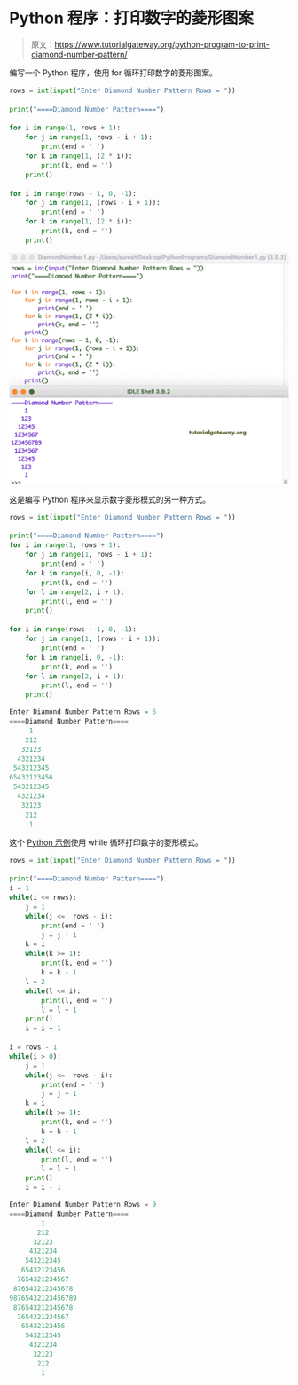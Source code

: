 # Python 程序：打印数字的菱形图案

> 原文：<https://www.tutorialgateway.org/python-program-to-print-diamond-number-pattern/>

编写一个 Python 程序，使用 for 循环打印数字的菱形图案。

```py
rows = int(input("Enter Diamond Number Pattern Rows = "))

print("====Diamond Number Pattern====")

for i in range(1, rows + 1):
    for j in range(1, rows - i + 1):
        print(end = ' ')
    for k in range(1, (2 * i)):
        print(k, end = '')
    print()

for i in range(rows - 1, 0, -1):
    for j in range(1, (rows - i + 1)):
        print(end = ' ')
    for k in range(1, (2 * i)):
        print(k, end = '')
    print()
```

![Python Program to Print Diamond Number Pattern](img/76ae1208ff839a2d51489bf850632ff3.png)

这是编写 Python 程序来显示数字菱形模式的另一种方式。

```py
rows = int(input("Enter Diamond Number Pattern Rows = "))

print("====Diamond Number Pattern====") 
for i in range(1, rows + 1):
    for j in range(1, rows - i + 1):
        print(end = ' ')
    for k in range(i, 0, -1):
        print(k, end = '')
    for l in range(2, i + 1):
        print(l, end = '')
    print()

for i in range(rows - 1, 0, -1):
    for j in range(1, (rows - i + 1)):
        print(end = ' ')
    for k in range(i, 0, -1):
        print(k, end = '')
    for l in range(2, i + 1):
        print(l, end = '')
    print()
```

```py
Enter Diamond Number Pattern Rows = 6
====Diamond Number Pattern====
     1
    212
   32123
  4321234
 543212345
65432123456
 543212345
  4321234
   32123
    212
     1
```

这个 [Python 示例](https://www.tutorialgateway.org/python-programming-examples/)使用 while 循环打印数字的菱形模式。

```py
rows = int(input("Enter Diamond Number Pattern Rows = "))

print("====Diamond Number Pattern====")
i = 1
while(i <= rows):
    j = 1
    while(j <=  rows - i):
        print(end = ' ')
        j = j + 1
    k = i
    while(k >= 1):
        print(k, end = '')
        k = k - 1
    l = 2
    while(l <= i):
        print(l, end = '')
        l = l + 1
    print()
    i = i + 1

i = rows - 1
while(i > 0):
    j = 1
    while(j <=  rows - i):
        print(end = ' ')
        j = j + 1
    k = i
    while(k >= 1):
        print(k, end = '')
        k = k - 1
    l = 2
    while(l <= i):
        print(l, end = '')
        l = l + 1
    print()
    i = i - 1
```

```py
Enter Diamond Number Pattern Rows = 9
====Diamond Number Pattern====
        1
       212
      32123
     4321234
    543212345
   65432123456
  7654321234567
 876543212345678
98765432123456789
 876543212345678
  7654321234567
   65432123456
    543212345
     4321234
      32123
       212
        1
```